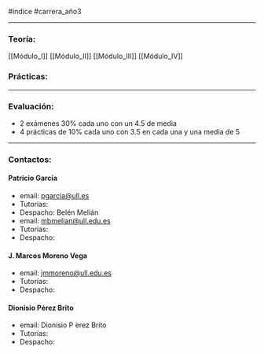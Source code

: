 #índice #carrera_año3 
___
### Teoría:
[[Módulo_I]]
[[Módulo_II]]
[[Módulo_III]]
[[Módulo_IV]]
### Prácticas:
___
### Evaluación:
+ 2 exámenes 30% cada uno con un 4.5 de media
+ 4 prácticas de 10% cada uno con 3.5 en cada una y una media de 5
___
### Contactos:
#### Patricio García
+ email: pgarcia@ull.es
+ Tutorías:
+ Despacho:
Belén Melián
+ email: mbmelian@ull.edu.es
+ Tutorías:
+ Despacho:
#### J. Marcos Moreno Vega
+ email: jmmoreno@ull.edu.es
+ Tutorías:
+ Despacho:
#### Dionisio Pérez Brito
+ email: Dionisio P ́erez Brito
+ Tutorías:
+ Despacho: